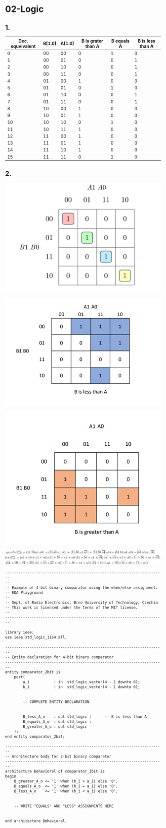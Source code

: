 # 02-Logic
## 1.
|Dec. equvivalent|B[1:0]|A[1:0]|B is grater than A|B equals A|B is less than A|
|----------------|------|------|------------------|----------|----------------|
|0|00|00|0|1|0|
|1|00|01|0|0|1|
|2|00|10|0|0|1|
|3|00|11|0|0|1|
|4|01|00|1|0|0|
|5|01|01|0|1|0|
|6|01|10|0|0|1|
|7|01|11|0|0|1|
|8|10|00|1|0|0|
|9|10|01|1|0|0|
|10|10|10|0|1|0|
|11|10|11|1|0|0|
|12|11|00|1|0|0|
|13|11|01|1|0|0|
|14|11|10|1|0|0|
|15|11|11|0|1|0|

## 2.

![alt text](https://github.com/Jakub-Uhrin/Digital-electronics-1/blob/main/images/MapBeqA.png "VMapBeqA")
             
![alt text](https://github.com/Jakub-Uhrin/Digital-electronics-1/blob/main/images/MapBlessA.png "VMapBlessA")
             
![alt text](https://github.com/Jakub-Uhrin/Digital-electronics-1/blob/main/images/MapBgrA.png "VMapBgrA")

![alt text](https://github.com/Jakub-Uhrin/Digital-electronics-1/blob/main/images/mapsEQ.png "Map Equations")

```
------------------------------------------------------------------------
--
-- Example of 4-bit binary comparator using the when/else assignment.
-- EDA Playground
--
-- Dept. of Radio Electronics, Brno University of Technology, Czechia
-- This work is licensed under the terms of the MIT license.
--
------------------------------------------------------------------------
 
library ieee;
use ieee.std_logic_1164.all;
 
------------------------------------------------------------------------
-- Entity declaration for 4-bit binary comparator
------------------------------------------------------------------------
entity comparator_2bit is
    port(
        a_i           : in  std_logic_vector(4 - 1 downto 0);
        b_i			  :	in  std_logic_vector(4 - 1 downto 0);
 
 
        -- COMPLETE ENTITY DECLARATION
 
 
        B_less_A_o    : out std_logic ;      -- B is less than A
        B_equals_A_o  : out std_logic ;
        B_greater_A_o : out std_logic
    );
end entity comparator_2bit;
 
------------------------------------------------------------------------
-- Architecture body for 2-bit binary comparator
------------------------------------------------------------------------
architecture Behavioral of comparator_2bit is
begin
    B_greater_A_o <= '1' when (b_i > a_i) else '0';
    B_equals_A_o  <= '1' when (b_i = a_i) else '0';
    B_less_A_o    <= '1' when (b_i < a_i) else '0';
 
 
    -- WRITE "EQUALS" AND "LESS" ASSIGNMENTS HERE
 
 
end architecture Behavioral;
```
